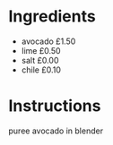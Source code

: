 # Ingredients
- avocado £1.50  
- lime  £0.50
- salt  £0.00
- chile £0.10 
# Instructions
puree avocado in blender
